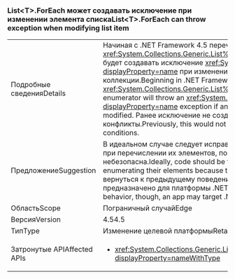 ### <a name="listlttgtforeach-can-throw-exception-when-modifying-list-item"></a><span data-ttu-id="44269-101">List&lt;T&gt;.ForEach может создавать исключение при изменении элемента списка</span><span class="sxs-lookup"><span data-stu-id="44269-101">List&lt;T&gt;.ForEach can throw exception when modifying list item</span></span>

|   |   |
|---|---|
|<span data-ttu-id="44269-102">Подробные сведения</span><span class="sxs-lookup"><span data-stu-id="44269-102">Details</span></span>|<span data-ttu-id="44269-103">Начиная с .NET Framework 4.5 перечислитель <xref:System.Collections.Generic.List%601.ForEach(System.Action{%600})> будет создавать исключение <xref:System.InvalidOperationException?displayProperty=name> при изменении элемента в вызывающей коллекции.</span><span class="sxs-lookup"><span data-stu-id="44269-103">Beginning in .NET Framework 4.5, a <xref:System.Collections.Generic.List%601.ForEach(System.Action{%600})> enumerator will throw an <xref:System.InvalidOperationException?displayProperty=name> exception if an element in the calling collection is modified.</span></span> <span data-ttu-id="44269-104">Ранее исключение не создавалось, но могли возникать конфликты.</span><span class="sxs-lookup"><span data-stu-id="44269-104">Previously, this would not throw an exception but could lead to race conditions.</span></span>|
|<span data-ttu-id="44269-105">Предложение</span><span class="sxs-lookup"><span data-stu-id="44269-105">Suggestion</span></span>|<span data-ttu-id="44269-106">В идеальном случае следует исправить код, чтобы он не изменял списки при перечислении их элементов, поскольку эта операция небезопасна.</span><span class="sxs-lookup"><span data-stu-id="44269-106">Ideally, code should be fixed to not modify lists while enumerating their elements because that is never a safe operation.</span></span> <span data-ttu-id="44269-107">Чтобы вернуться к предыдущему поведению, приложение должно быть предназначено для платформы .NET Framework 4.0.</span><span class="sxs-lookup"><span data-stu-id="44269-107">To revert to the previous behavior, though, an app may target .NET Framework 4.0.</span></span>|
|<span data-ttu-id="44269-108">Область</span><span class="sxs-lookup"><span data-stu-id="44269-108">Scope</span></span>|<span data-ttu-id="44269-109">Пограничный случай</span><span class="sxs-lookup"><span data-stu-id="44269-109">Edge</span></span>|
|<span data-ttu-id="44269-110">Версия</span><span class="sxs-lookup"><span data-stu-id="44269-110">Version</span></span>|<span data-ttu-id="44269-111">4.5</span><span class="sxs-lookup"><span data-stu-id="44269-111">4.5</span></span>|
|<span data-ttu-id="44269-112">Тип</span><span class="sxs-lookup"><span data-stu-id="44269-112">Type</span></span>|<span data-ttu-id="44269-113">Изменение целевой платформы</span><span class="sxs-lookup"><span data-stu-id="44269-113">Retargeting</span></span>|
|<span data-ttu-id="44269-114">Затронутые API</span><span class="sxs-lookup"><span data-stu-id="44269-114">Affected APIs</span></span>|<ul><li><xref:System.Collections.Generic.List%601.ForEach(System.Action{%600})?displayProperty=nameWithType></li></ul>|

